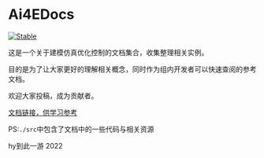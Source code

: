 # Ai4EDocs

[![Stable](https://img.shields.io/badge/docs-stable-blue.svg)](https://ai4energy.github.io/Ai4EDocs/)

这是一个关于建模仿真优化控制的文档集合，收集整理相关实例。

目的是为了让大家更好的理解相关概念，同时作为组内开发者可以快速查阅的参考文档。

欢迎大家投稿，成为贡献者。

[文档链接，供学习参考](https://ai4energy.github.io/Ai4EDocs/)

PS:`./src`中包含了文档中的一些代码与相关资源

hy到此一游 2022
